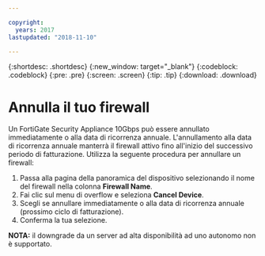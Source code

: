 ```yaml
---

copyright:
  years: 2017
lastupdated: "2018-11-10"

---
```


{:shortdesc: .shortdesc}
{:new_window: target="_blank"}
{:codeblock: .codeblock}
{:pre: .pre}
{:screen: .screen}
{:tip: .tip}
{:download: .download}

# Annulla il tuo firewall

Un FortiGate Security Appliance 10Gbps può essere annullato immediatamente o alla data di ricorrenza annuale. L'annullamento alla data di ricorrenza annuale manterrà il firewall attivo fino all'inizio del successivo periodo di fatturazione. Utilizza la seguente procedura per annullare un firewall:

1. Passa alla pagina della panoramica del dispositivo selezionando il nome del firewall nella colonna **Firewall Name**.
2. Fai clic sul menu di overflow e seleziona **Cancel Device**.
3. Scegli se annullare immediatamente o alla data di ricorrenza annuale (prossimo ciclo di fatturazione).
4. Conferma la tua selezione.

**NOTA:** il downgrade da un server ad alta disponibilità ad uno autonomo non è supportato.
